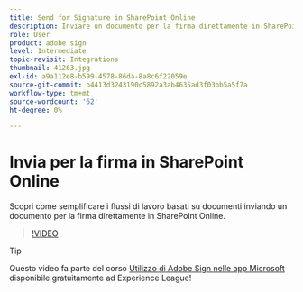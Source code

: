 ```yaml
---
title: Send for Signature in SharePoint Online
description: Inviare un documento per la firma direttamente in SharePoint Online
role: User
product: adobe sign
level: Intermediate
topic-revisit: Integrations
thumbnail: 41263.jpg
exl-id: a9a112e8-b599-4578-86da-8a8c6f22059e
source-git-commit: b4413d3243190c5892a3ab4635ad3f03bb5a5f7a
workflow-type: tm+mt
source-wordcount: '62'
ht-degree: 0%

---
```


# Invia per la firma in SharePoint Online

Scopri come semplificare i flussi di lavoro basati su documenti inviando un documento per la firma direttamente in SharePoint Online.

>[!VIDEO](https://video.tv.adobe.com/v/41263?hidetitle=true)

>[!TIP]
>
>Questo video fa parte del corso [Utilizzo di Adobe Sign nelle app Microsoft](https://experienceleague.adobe.com/?recommended=Sign-U-1-2020.2) disponibile gratuitamente ad Experience League!
